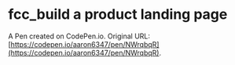 # fcc_build a product landing page

A Pen created on CodePen.io. Original URL: [https://codepen.io/aaron6347/pen/NWrqbqR](https://codepen.io/aaron6347/pen/NWrqbqR).


